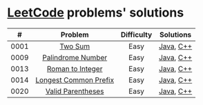# [LeetCode](https://leetcode.com/) problems' solutions

| #    | Problem                                                                                   | Difficulty | Solutions                                                                                                                                                                        |
| :--: | :---------------------------------------------------------------------------------------: | :--------: | :------------------------------------------------------------------------------------------------------------------------------------------------------------------------------: |
| 0001 | [Two Sum](https://leetcode.com/problems/two-sum/description/)                             | Easy       | [Java](https://github.com/sysfutex/leetcode/tree/main/java/0001-two-sum), [C++](https://github.com/sysfutex/leetcode/tree/main/c%2B%2B/0001-two-sum)                             |
| 0009 | [Palindrome Number](https://leetcode.com/problems/palindrome-number/description/)         | Easy       | [Java](https://github.com/sysfutex/leetcode/tree/main/java/0009-palindrome-number), [C++](https://github.com/sysfutex/leetcode/tree/main/c%2B%2B/0009-palindrome-number)         |
| 0013 | [Roman to Integer](https://leetcode.com/problems/roman-to-integer/description/)           | Easy       | [Java](https://github.com/sysfutex/leetcode/tree/main/java/0013-roman-to-integer), [C++](https://github.com/sysfutex/leetcode/tree/main/c%2B%2B/0013-roman-to-integer)           |
| 0014 | [Longest Common Prefix](https://leetcode.com/problems/longest-common-prefix/description/) | Easy       | [Java](https://github.com/sysfutex/leetcode/tree/main/java/0014-longest-common-prefix), [C++](https://github.com/sysfutex/leetcode/tree/main/c%2B%2B/0014-longest-common-prefix) |
| 0020 | [Valid Parentheses](https://leetcode.com/problems/valid-parentheses/description/)         | Easy       | [Java](https://github.com/sysfutex/leetcode/tree/main/java/0020-valid-parentheses), [C++](https://github.com/sysfutex/leetcode/tree/main/c%2B%2B/0020-valid-parentheses)         |

